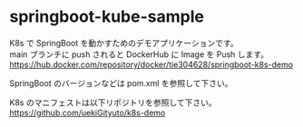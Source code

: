 # springboot-kube-sample

K8s で SpringBoot を動かすためのデモアプリケーションです。<br>
main ブランチに push されると DockerHub に Image を Push します。<br>
https://hub.docker.com/repository/docker/tie304628/springboot-k8s-demo

SpringBoot のバージョンなどは pom.xml を参照して下さい。

K8s のマニフェストは以下リポジトリを参照して下さい。<br>
https://github.com/uekiGityuto/k8s-demo
